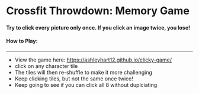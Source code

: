 # Crossfit Throwdown: Memory Game
  
  #### Try to click every picture only once. If you click an image twice, you lose!
  
#### How to Play:
<hr>
 
  * View the game here: https://ashleyhart12.github.io/clicky-game/ 
  * click on any character tile
  * The tiles will then re-shuffle to make it more challenging
  * Keep clicking tiles, but not the same once twice!
  * Keep going to see if you can click all 8 without duplciating


